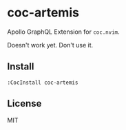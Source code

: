 # coc-artemis

Apollo GraphQL Extension for `coc.nvim`. 

Doesn't work yet. Don't use it.

## Install

`:CocInstall coc-artemis`

## License

MIT
